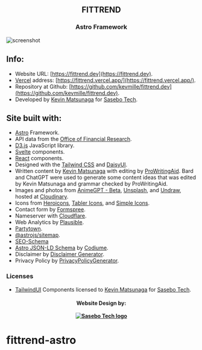 <h2 align="center">
FITTREND
</h2>
<h3 align="center">
Astro Framework
</h3>

![screenshot](https://res.cloudinary.com/shinkirin/image/upload/v1682212839/fittrend/fittrend-logo.webp)

## Info:

- Website URL: [https://fittrend.dev](https://fittrend.dev).
- [Vercel](https://vercel.com) address: [https://fittrend.vercel.app/](https://fittrend.vercel.app/).
- Repository at Github: [https://github.com/kevmille/fittrend.dev](https://github.com/kevmille/fittrend.dev).
- Developed by [Kevin Matsunaga](https://kevinmatsunaga.com) for [Sasebo Tech](https://sasebo.tech).

## Site built with:

- [Astro](https://astro.build) Framework.
- API data from the [Office of Financial Research](https://www.financialresearch.gov/short-term-funding-monitor/api/).
- [D3.js](https://d3js.org/) JavaScript library.
- [Svelte](https://svelte.dev) components.
- [React](https://docs.astro.build/en/guides/integrations-guide/react/) components.
- Designed with the [Tailwind CSS](https://tailwindcss.com) and [DaisyUI](https://daisyui.com).
- Written content by [Kevin Matsunaga](https://kevinmatsunaga.com) with editing by [ProWritingAid](https://app.prowritingaid.com/). Bard and ChatGPT were used to generate some content ideas that was edited by Kevin Matsunaga and grammar checked by ProWritingAid.
- Images and photos from [AnimeGPT - Beta](@animegptbot), [Unsplash](https://unsplash.com), and [Undraw](https://undraw.io), hosted at [Cloudinary](https://cloudinary.com).
- Icons from [Heroicons](https://heroicons.com/), [Tabler Icons](https://tabler-icons.io/), and [Simple Icons](https://simpleicons.org).
- Contact form by [Formspree](https://formspree.io/).
- Nameserver with [Cloudflare](https://cloudflare.com).
- Web Analytics by [Plausible](https://plausible.io/).
- [Partytown](https://docs.astro.build/en/guides/integrations-guide/partytown/).
- [@astrojs/sitemap](https://docs.astro.build/en/guides/integrations-guide/sitemap/).
- [SEO-Schema](https://github.com/codiume/orbit)
- [Astro JSON-LD Schema](https://github.com/codiume/orbit/tree/main/packages/astro-seo-schema) by [Codiume](https://github.com/codiume).
- Disclaimer by [Disclaimer Generator](https://goonlinetools.com/disclaimer-generator/).
- Privacy Policy by [PrivacyPolicyGenerator](https://www.privacypolicygenerator.org/).

### Licenses

- [TailwindUI](https://tailwindui.com) Components licensed to [Kevin Matsunaga](https://kevinmatsunaga.com) for [Sasebo Tech](https://sasebo.tech).

<h4 align="center">
	Website Design by:
    <br>
  <br>
  <a target="_blank" href="https://sasebo.tech"><img src="https://res.cloudinary.com/shinkirin/image/upload/v1671755084/sasebo-tech/SaseboTechFullLogo.webp" alt="Sasebo Tech logo"></a>
</h4>

# fittrend-astro
